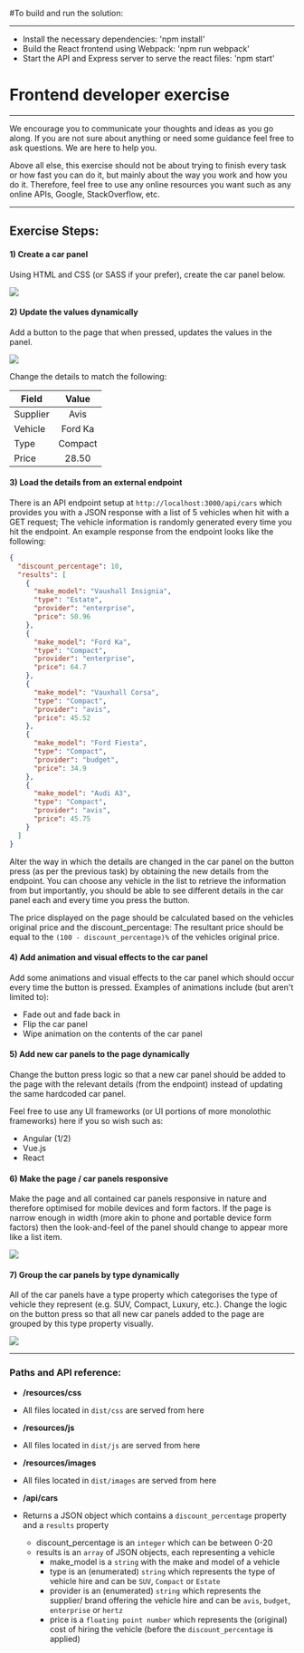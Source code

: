 #To build and run the solution:

___

- Install the necessary dependencies: 'npm install'
- Build the React frontend using Webpack: 'npm run webpack'
- Start the API and Express server to serve the react files: 'npm start'

# Frontend developer exercise

___

We encourage you to communicate your thoughts and ideas as you go along. If you are not sure about anything or need some guidance feel free to ask questions. We are here to help you.

Above all else, this exercise should not be about trying to finish every task or how fast you can do it, but mainly about the way you work and how you do it. Therefore, feel free to use any online resources you want such as any online APIs, Google, StackOverflow, etc.

___

## Exercise Steps:
#### 1) Create a car panel
Using HTML and CSS (or SASS if your prefer), create the car panel below.

![](dist/images/FED_Task-Car_Panel.png)


#### 2) Update the values dynamically
Add a button to the page that when pressed, updates the values in the panel.

![](dist/images/FED_Task-Button.png)

Change the details to match the following:

| Field         | Value         |
| ------------- |:-------------:|
| Supplier      | Avis          |
| Vehicle       | Ford Ka       |
| Type          | Compact       |
| Price         | 28.50         |


#### 3) Load the details from an external endpoint
There is an API endpoint setup at `http://localhost:3000/api/cars` which provides you with a JSON response with a list of 5 vehicles when hit with a GET request; The vehicle information is randomly generated every time you hit the endpoint. An example response from the endpoint looks like the following:
```JSON
{
  "discount_percentage": 10,
  "results": [
    {
      "make_model": "Vauxhall Insignia",
      "type": "Estate",
      "provider": "enterprise",
      "price": 50.96
    },
    {
      "make_model": "Ford Ka",
      "type": "Compact",
      "provider": "enterprise",
      "price": 64.7
    },
    {
      "make_model": "Vauxhall Corsa",
      "type": "Compact",
      "provider": "avis",
      "price": 45.52
    },
    {
      "make_model": "Ford Fiesta",
      "type": "Compact",
      "provider": "budget",
      "price": 34.9
    },
    {
      "make_model": "Audi A3",
      "type": "Compact",
      "provider": "avis",
      "price": 45.75
    }
  ]
}
```

Alter the way in which the details are changed in the car panel on the button press (as per the previous task) by obtaining the new details from the endpoint. You can choose any vehicle in the list to retrieve the information from but importantly, you should be able to see different details in the car panel each and every time you press the button.

The price displayed on the page should be calculated based on the vehicles original price and the discount_percentage: The resultant price should be equal to the `(100 - discount_percentage)%` of the vehicles original price.


#### 4) Add animation and visual effects to the car panel
Add some animations and visual effects to the car panel which should occur every time the button is pressed. Examples of animations include (but aren't limited to):
 - Fade out and fade back in
 - Flip the car panel
 - Wipe animation on the contents of the car panel


#### 5) Add new car panels to the page dynamically
Change the button press logic so that a new car panel should be added to the page with the relevant details (from the endpoint) instead of updating the same hardcoded car panel.

Feel free to use any UI frameworks (or UI portions of more monolothic frameworks) here if you so wish such as:
 - Angular (1/2)
 - Vue.js
 - React


#### 6) Make the page / car panels responsive
Make the page and all contained car panels responsive in nature and therefore optimised for mobile devices and form factors. If the page is narrow enough in width (more akin to phone and portable device form factors) then the look-and-feel of the panel should change to appear more like a list item.

![](dist/images/FED_Task-Car_Panel_Responsive.png)


#### 7) Group the car panels by type dynamically
All of the car panels have a type property which categorises the type of vehicle they represent (e.g. SUV, Compact, Luxury, etc.). Change the logic on the button press so that all new car panels added to the page are grouped by this type property visually.

![](dist/images/FED_Task-Full_Page.png)

___

### Paths and API reference:

- **/resources/css**
 - All files located in `dist/css` are served from here


- **/resources/js**
 - All files located in `dist/js` are served from here


- **/resources/images**
 - All files located in `dist/images` are served from here


- **/api/cars**
 - Returns a JSON object which contains a `discount_percentage` property and a `results` property
   - discount_percentage is an `integer` which can be between 0-20
   - results is an `array` of JSON objects, each representing a vehicle
     - make_model is a `string` with the make and model of a vehicle
     - type is an (enumerated) `string` which represents the type of vehicle hire and can be `SUV`, `Compact` or `Estate`
     - provider is an (enumerated) `string` which represents the supplier/ brand offering the vehicle hire and can be `avis`, `budget`, `enterprise` or `hertz`
     - price is a `floating point number` which represents the (original) cost of hiring the vehicle (before the `discount_percentage` is applied)
